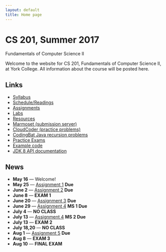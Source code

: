 ```yaml
---
layout: default
title: Home page
---
```


# CS 201, Summer 2017

<div id="subtitle">Fundamentals of Computer Science II</div>

Welcome to the website for CS 201, Fundamentals of Computer Science II, at York College.  All information about the course will be posted here.

## Links

* [Syllabus](syllabus.html)
* [Schedule/Readings](schedule.html)
* [Assignments](assign/index.html)
* [Labs](labs/index.html)
* [Resources](resources/index.html)
* [Marmoset (submission server)](https://cs.ycp.edu/marmoset)
* [CloudCoder (practice problems)](https://cs.ycp.edu/cloudcoder)
* [CodingBat Java recursion problems](http://codingbat.com/java/Recursion-1)
* [Practice Exams](practice/index.html)
* [Example code](examples/index.html)
* [JDK 8 API documentation](https://docs.oracle.com/javase/8/docs/api/)

## News

* **May 16** &mdash; Welcome!
* **May 25** &mdash; [Assignment 1](assign/assign01.html) **Due**
* **June 2** &mdash; [Assignment 2](assign/assign02.html) **Due**
* **June 8** &mdash; **EXAM 1**
* **June 20** &mdash; [Assignment 3](assign/assign03.html) **Due**
* **June 29** &mdash; [Assignment 4](assign/assign04.html) **MS 1 Due**
* **July 4** &mdash; **NO CLASS**
* **July 13** &mdash; [Assignment 4](assign/assign04.html) **MS 2 Due**
* **July 13** &mdash; **EXAM 2**
* **July 18,20** &mdash; **NO CLASS**
* **Aug 1** &mdash; [Assignment 5](assign/assign05.html) **Due**
* **Aug 8** &mdash; **EXAM 3**
* **Aug 10** &mdash; **FINAL EXAM**

<!--
* **Aug 4** &mdash; The due date for [Assignment 6](assign/assign06.html) has been extended to Monday, August 8th by 11:59 PM.
* **Aug 2** &mdash; The description of [Assignment 6](assign/assign06.html) has been updated to include a few additional hints.
* **Jun 23** &mdash; As I mentioned in class, office hours tomorrow (Friday, June 24th) are canceled.
* **Jun 16** &mdash; The due dates for milestones 1 and 2 of [Assignment 4](assign/assign04.html) are extended to Tuesday, June 21st and Tuesday, July 12th, respectively.
* **Jun 9** &mdash; The due dates for milestones 1 and 2 of [Assignment 4](assign/assign04.html) are extended to Thursday, June 16th and Thursday, June 30th, respectively.
* **Jun 7** &mdash; Office hours on Friday, June 10th are canceled.  I will be traveling over the weekend, but you can reach me by email.
* **Jun 2** &mdash; Office hours tomorrow (Friday, June 3rd) are rescheduled to Monday, June 6th from 11-1.  Also, the due date for [Assignment 3](assign/assign03.html) is extended until Wednesday, June 8th.
* **May 30** &mdash; Some hints have been added to the description of [Assignment 3](assign/assign03.html).
* **May 23** &mdash; Scheduled office hours (in KEC 113) are Tuesdays 1&ndash;3 and Fridays 11&ndash;1.  Please feel free to contact me if you would like to meet with me outside these times.
* **May 17** &mdash; Welcome!
-->